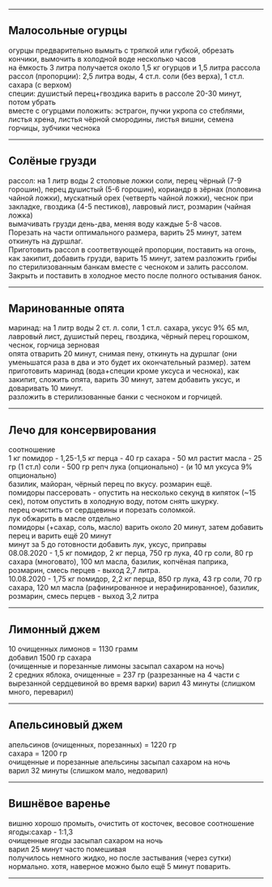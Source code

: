 
------------------------------------------------------

## Малосольные огурцы

огурцы предварительно вымыть с тряпкой или губкой, обрезать кончики, вымочить в холодной воде несколько часов  
на ёмкость 3 литра получается около 1,5 кг огурцов и 1,5 литра рассола  
рассол (пропорции): 2,5 литра воды, 4 ст.л. соли (без верха), 1 ст.л. сахара (с верхом)  
специи: душистый перец+гвоздика варить в рассоле 20-30 минут, потом убрать  
вместе с огурцами положить: эстрагон, пучки укропа со стеблями, листья хрена, листья чёрной смородины, листья вишни, семена горчицы, зубчики чеснока

------------------------------------------------------



## Солёные грузди

рассол: на 1 литр воды 2 столовые ложки соли, перец чёрный (7-9 горошин), перец душистый (5-6 горошин), кориандр в зёрнах (половина чайной ложки), мускатный орех (четверть чайной ложки), чеснок при закладке, гвоздика (4-5 пестиков), лавровый лист, розмарин (чайная ложка)  
вымачивать грузди день-два, меняя воду каждые 5-8 часов.  
Порезать на части оптимального размера, варить 25 минут, затем откинуть на дуршлаг.   
Приготовить рассол в соответвующей пропорции, поставить на огонь, как закипит, добавить грузди, варить 15 минут, затем разложить грибы по стерилизованным банкам вместе с чесноком и залить рассолом. Закрыть и поставить в холодное место после полного остывания банок.  

------------------------------------------------------



## Маринованные опята

маринад: на 1 литр воды 2 ст. л. соли, 1 ст.л. сахара, уксус 9% 65 мл, лавровый лист, душистый перец, гвоздика, чёрный перец горошком, чеснок, горчица зерновая  
опята отварить 20 минут, снимая пену, откинуть на дуршлаг (они уменьшатся раза в два и это будет их окончательный размер). затем приготовить маринад (вода+специи кроме уксуса и чеснока), как закипит, сложить опята, варить 30 минут, затем добавить уксус, и доваривать 10 минут.  
разложить в стерилизованные банки с чесноком и горчицей.  

------------------------------------------------------



## Лечо для консервирования

соотношение  
1 кг помидор - 1,25-1,5 кг перца - 40 гр сахара - 50 мл растит масла - 25 гр (1 ст.л) соли - 500 гр репч лука (опционально) - (и 10 мл уксуса 9% опционально)  
базилик, майоран, чёрный перец по вкусу. розмарин ещё.  
помидоры пассеровать - опустить на несколько секунд в кипяток (~15 сек), потом опустить в холодную воду, потом снять шкурку.  
перец очистить от сердцевины и порезать соломкой.  
лук обжарить в масле отдельно  
помидоры (+сахар, соль, масло) варить около 20 минут, затем добавить перец и варить ещё 20 минут  
минут за 5 до готовности добавить лук, уксус, приправы  
08.08.2020 - 1,5 кг помидор, 2 кг перца, 750 гр лука, 40 гр соли, 80 гр сахара (многовато), 100 мл масла, базилик, копчёная паприка, розмарин, смесь перцев - выход 2,7 литра.  
10.08.2020 - 1,75 кг помидор, 2,2 кг перца, 850 гр лука, 43 гр соли, 70 гр сахара, 120 мл масла (рафинированное и нерафинированное), базилик, розмарин, смесь перцев - выход 3,2 литра  

------------------------------------------------------



## Лимонный джем

10 очищенных лимонов = 1130 грамм  
добавил 1500 гр сахара  
(очищенные и порезанные лимоны засыпал сахаром на ночь)  
2 средних яблока, очищенные = 237 гр (разрезанные на 4 части с вырезанной сердцевиной во время варки)
варил 43 минуты (слишком много, переварил)  

------------------------------------------------------



## Апельсиновый джем

апельсинов (очищенных, порезанных) = 1220 гр  
сахара = 1200 гр  
очищенные и порезанные апельсины засыпал сахаром на ночь  
варил 32 минуты (слишком мало, недоварил)  

------------------------------------------------------



## Вишнёвое варенье

вишню хорошо промыть, очистить от косточек, весовое соотношение ягоды:сахар - 1:1,3  
очищенные ягоды засыпал сахаром на ночь  
варил 25 минут часто помешивая  
получилось немного жидко, но после застывания (через сутки) нормально. хотя, наверное можно было ещё 5 минут поварить.  

------------------------------------------------------
